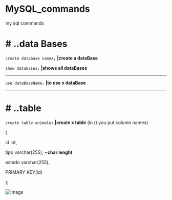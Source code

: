 
# MySQL_commands
my sql commands

# # ..data Bases

`create database nameX;`  **|create a dataBase**

`show databases;` **|shows all dataBases**

------------------------------------------

`use dataBaseName;` **|to use x dataBase**

-------------------------------------------
# # ..table

`create table animales`  **|create x table** (in () you put column names)

(

id  int, 

tipo varchar(255), **~char lenght**

estado varchar(255),

PRIMARY KEY(id)


); 


![image](https://user-images.githubusercontent.com/51888893/168340629-8e7cb71b-618d-420c-98ba-c9b1cdffd34c.png)


